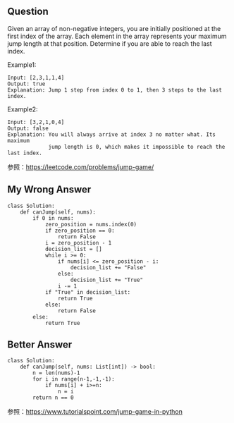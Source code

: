 ## Question
Given an array of non-negative integers, you are initially positioned at the first index of the array.
Each element in the array represents your maximum jump length at that position.
Determine if you are able to reach the last index.

Example1:
```
Input: [2,3,1,1,4]
Output: true
Explanation: Jump 1 step from index 0 to 1, then 3 steps to the last index.
```

Example2:
```
Input: [3,2,1,0,4]
Output: false
Explanation: You will always arrive at index 3 no matter what. Its maximum
             jump length is 0, which makes it impossible to reach the last index.
```

参照：https://leetcode.com/problems/jump-game/


## My Wrong Answer
```
class Solution:
    def canJump(self, nums):
        if 0 in nums:
            zero_position = nums.index(0)
            if zero_position == 0:
                return False
            i = zero_position - 1
            decision_list = []
            while i >= 0:
                if nums[i] <= zero_position - i:
                    decision_list += "False"
                else:
                    decision_list += "True"
                i -= 1
            if "True" in decision_list:
                return True
            else:
                return False
        else:
            return True
```

## Better Answer
```
class Solution:
    def canJump(self, nums: List[int]) -> bool:
        n = len(nums)-1
        for i in range(n-1,-1,-1):
            if nums[i] + i>=n:
                n = i
        return n == 0
```
参照：https://www.tutorialspoint.com/jump-game-in-python